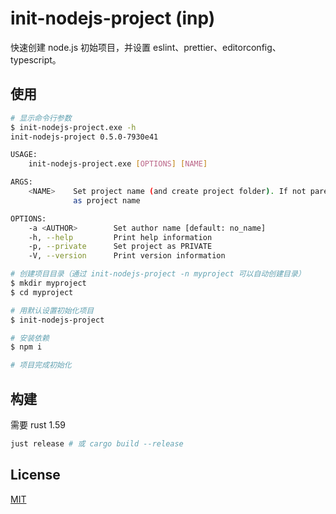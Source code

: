 # init-nodejs-project (inp)

快速创建 node.js 初始项目，并设置 eslint、prettier、editorconfig、typescript。

## 使用

```sh
# 显示命令行参数
$ init-nodejs-project.exe -h
init-nodejs-project 0.5.0-7930e41

USAGE:
    init-nodejs-project.exe [OPTIONS] [NAME]

ARGS:
    <NAME>    Set project name (and create project folder). If not parent, use working dir name
              as project name

OPTIONS:
    -a <AUTHOR>        Set author name [default: no_name]
    -h, --help         Print help information
    -p, --private      Set project as PRIVATE
    -V, --version      Print version information

# 创建项目目录（通过 init-nodejs-project -n myproject 可以自动创建目录）
$ mkdir myproject
$ cd myproject

# 用默认设置初始化项目
$ init-nodejs-project 

# 安装依赖
$ npm i

# 项目完成初始化
```

## 构建

需要 rust 1.59

```sh
just release # 或 cargo build --release
```

## License

[MIT](LICENSE)
